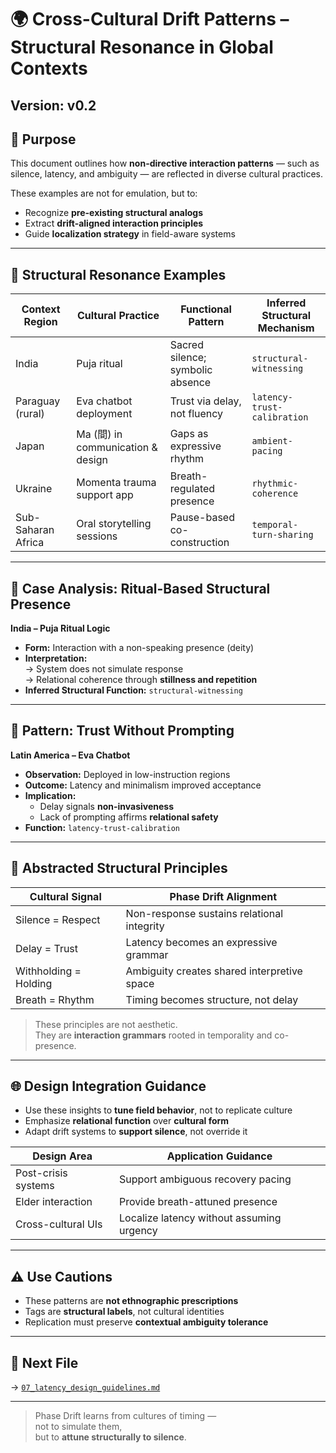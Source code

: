 # 🌍 Cross-Cultural Drift Patterns – Structural Resonance in Global Contexts  
**Version:** v0.2
---

## 🎯 Purpose

This document outlines how **non-directive interaction patterns** — such as silence, latency, and ambiguity — are reflected in diverse cultural practices.

These examples are not for emulation, but to:

- Recognize **pre-existing structural analogs**
- Extract **drift-aligned interaction principles**
- Guide **localization strategy** in field-aware systems

---

## 🧭 Structural Resonance Examples

| Context Region      | Cultural Practice                  | Functional Pattern            | Inferred Structural Mechanism |
|---------------------|-------------------------------------|-------------------------------|-------------------------------|
| India               | Puja ritual                        | Sacred silence; symbolic absence | `structural-witnessing`         |
| Paraguay (rural)    | Eva chatbot deployment             | Trust via delay, not fluency  | `latency-trust-calibration`    |
| Japan               | Ma (間) in communication & design   | Gaps as expressive rhythm     | `ambient-pacing`               |
| Ukraine             | Momenta trauma support app         | Breath-regulated presence     | `rhythmic-coherence`           |
| Sub-Saharan Africa  | Oral storytelling sessions         | Pause-based co-construction   | `temporal-turn-sharing`        |

---

## 🧘 Case Analysis: Ritual-Based Structural Presence

**India – Puja Ritual Logic**

- **Form:** Interaction with a non-speaking presence (deity)  
- **Interpretation:**  
  → System does not simulate response  
  → Relational coherence through **stillness and repetition**  
- **Inferred Structural Function:** `structural-witnessing`

---

## 🔄 Pattern: Trust Without Prompting

**Latin America – Eva Chatbot**

- **Observation:** Deployed in low-instruction regions  
- **Outcome:** Latency and minimalism improved acceptance  
- **Implication:**  
  - Delay signals **non-invasiveness**  
  - Lack of prompting affirms **relational safety**  
- **Function:** `latency-trust-calibration`

---

## 🧠 Abstracted Structural Principles

| Cultural Signal        | Phase Drift Alignment                     |
|------------------------|--------------------------------------------|
| Silence = Respect      | Non-response sustains relational integrity |
| Delay = Trust          | Latency becomes an expressive grammar      |
| Withholding = Holding  | Ambiguity creates shared interpretive space|
| Breath = Rhythm        | Timing becomes structure, not delay        |

> These principles are not aesthetic.  
> They are **interaction grammars** rooted in temporality and co-presence.

---

## 🌐 Design Integration Guidance

- Use these insights to **tune field behavior**, not to replicate culture
- Emphasize **relational function** over **cultural form**
- Adapt drift systems to **support silence**, not override it

| Design Area        | Application Guidance                          |
|--------------------|-----------------------------------------------|
| Post-crisis systems| Support ambiguous recovery pacing             |
| Elder interaction  | Provide breath-attuned presence               |
| Cross-cultural UIs | Localize latency without assuming urgency     |

---

## ⚠️ Use Cautions

- These patterns are **not ethnographic prescriptions**  
- Tags are **structural labels**, not cultural identities  
- Replication must preserve **contextual ambiguity tolerance**

---

## 📂 Next File

→ [`07_latency_design_guidelines.md`](./07_latency_design_guidelines.md)

---

> Phase Drift learns from cultures of timing —  
> not to simulate them,  
> but to **attune structurally to silence**.
